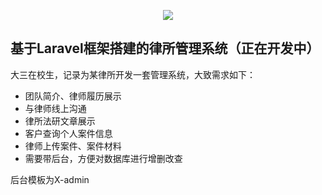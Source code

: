 <p align="center"><img src="http://supercat.cc/misc/show.png"></p>


## 基于Laravel框架搭建的律所管理系统（正在开发中）

大三在校生，记录为某律所开发一套管理系统，大致需求如下：

- 团队简介、律师履历展示
- 与律师线上沟通
- 律所法研文章展示
- 客户查询个人案件信息
- 律师上传案件、案件材料
- 需要带后台，方便对数据库进行增删改查

后台模板为X-admin
